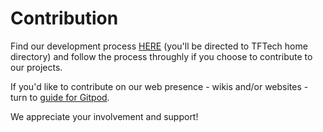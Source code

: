 # Contribution

Find our development process [HERE](https://github.com/threefoldtech/home/blob/master/contribution/development_process.md) (you'll be directed to TFTech home directory) and follow the process throughly if you choose to contribute to our projects.

If you'd like to contribute on our web presence - wikis and/or websites - turn to [guide for Gitpod](https://github.com/threefoldfoundation/home/blob/master/contribution/gitpod.md).

We appreciate your involvement and support!

